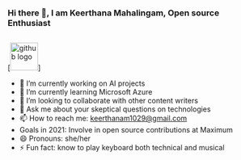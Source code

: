 ### Hi there 👋, I am Keerthana Mahalingam, Open source Enthusiast

<!--
**KEERTHANAM2001/keerthanam2001** is a ✨ _special_ ✨ repository because its `README.md` (this file) appears on your GitHub profile.-->

##

[<img src="https://ingenium-ahmedabad-university.github.io/hackathon/images/animated-svg/faq%20animated.svg" alt="github logo" width="55" height="55">]

- 🔭 I’m currently working on AI projects
- 🌱 I’m currently learning Microsoft Azure
- 👯 I’m looking to collaborate with other content writers
- 💬 Ask me about your skeptical questions on technologies
- 📫 How to reach me: keerthanam1029@gmail.com
- Goals in 2021: Involve in open source contributions at Maximum
- 😄 Pronouns: she/her
- ⚡ Fun fact: know to play keyboard both technical and  musical


